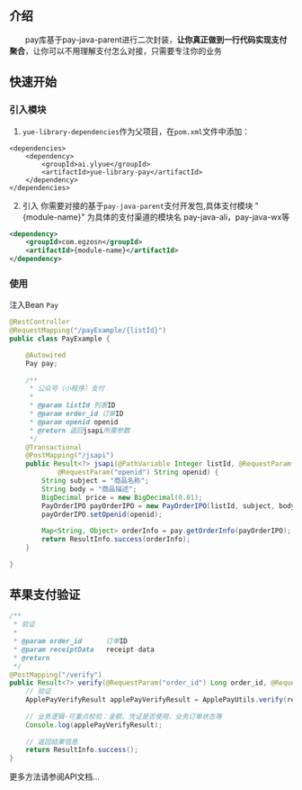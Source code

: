 ## 介绍
　　pay库基于pay-java-parent进行二次封装，**让你真正做到一行代码实现支付聚合**，让你可以不用理解支付怎么对接，只需要专注你的业务

## 快速开始
### 引入模块
1. `yue-library-dependencies`作为父项目，在`pom.xml`文件中添加：
``` pom
<dependencies>
	<dependency>
		<groupId>ai.ylyue</groupId>
		<artifactId>yue-library-pay</artifactId>
	</dependency>
</dependencies>
```

2. 引入 你需要对接的基于`pay-java-parent`支付开发包,具体支付模块 "{module-name}" 为具体的支付渠道的模块名 pay-java-ali，pay-java-wx等
```xml
<dependency>
	<groupId>com.egzosn</groupId>
	<artifactId>{module-name}</artifactId>
</dependency>
```

### 使用
注入Bean `Pay`
```java
@RestController
@RequestMapping("/payExample/{listId}")
public class PayExample {

	@Autowired
	Pay pay;
	
    /**
     * 公众号（小程序）支付
     * 
     * @param listId 列表ID
     * @param order_id 订单ID
     * @param openid openid
     * @return 返回jsapi所需参数
     */
	@Transactional
	@PostMapping("/jsapi")
	public Result<?> jsapi(@PathVariable Integer listId, @RequestParam("order_id") Long order_id,
			@RequestParam("openid") String openid) {
		String subject = "商品名称";
		String body = "商品描述";
		BigDecimal price = new BigDecimal(0.01);
		PayOrderIPO payOrderIPO = new PayOrderIPO(listId, subject, body, price, WxTransactionType.JSAPI);
		payOrderIPO.setOpenid(openid);
		
		Map<String, Object> orderInfo = pay.getOrderInfo(payOrderIPO);
		return ResultInfo.success(orderInfo);
	}
	
}
```

## 苹果支付验证
```java
/**
 * 验证
 * 
 * @param order_id		订单ID
 * @param receiptData	receipt-data
 * @return
 */
@PostMapping("/verify")
public Result<?> verify(@RequestParam("order_id") Long order_id, @RequestParam("receipt-data") String receiptData) {
	// 验证
	ApplePayVerifyResult applePayVerifyResult = ApplePayUtils.verify(receiptData);
	
	// 业务逻辑-可重点校验：金额、凭证是否使用、业务订单状态等
	Console.log(applePayVerifyResult);
	
	// 返回结果信息
	return ResultInfo.success();
}
```
更多方法请参阅API文档...